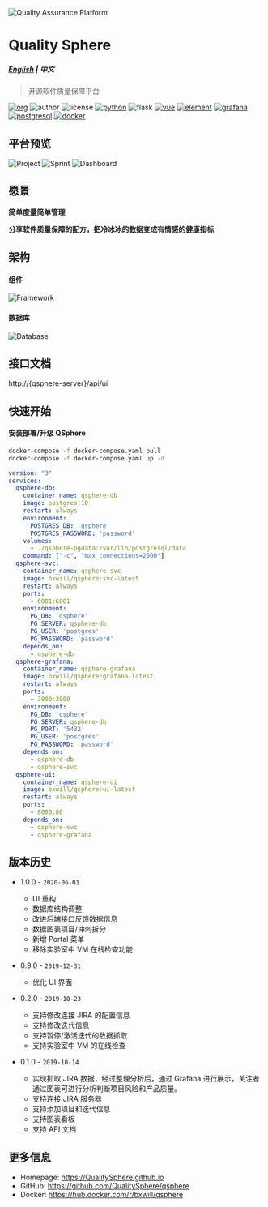 ![Quality Assurance Platform](https://raw.githubusercontent.com/QualitySphere/qsphere/master/docs/qap.png)

# Quality Sphere

##### [English](README.md) | 中文

> 开源软件质量保障平台

[![org](https://img.shields.io/static/v1?style=for-the-badge&label=org&message=Truth%20%26%20Insurance%20Office&color=597ed9)](http://bx.baoxian-sz.com)
![author](https://img.shields.io/static/v1?style=for-the-badge&label=author&message=v.stone@163.com&color=blue)
![license](https://img.shields.io/github/license/QualitySphere/qsphere?style=for-the-badge)
[![python](https://img.shields.io/static/v1?style=for-the-badge&logo=python&label=Python&message=3.7&color=3776AB)](https://www.python.org)
![flask](https://img.shields.io/static/v1?style=for-the-badge&logo=Flask&label=flask&message=1.1.1&color=000000)
[![vue](https://img.shields.io/static/v1?style=for-the-badge&logo=Vue.js&label=Vue.js&message=2.6.11&color=4FC08D)](https://vuejs.org)
[![element](https://img.shields.io/static/v1?style=for-the-badge&logo=css3&label=element&message=2.13.0&color=579EF8)](https://element.eleme.cn/#/en-US/component/icon)
[![grafana](https://img.shields.io/static/v1?style=for-the-badge&logo=Grafana&label=grafana&message=6.3.6&color=F46800)]()
[![postgresql](https://img.shields.io/static/v1?style=for-the-badge&logo=PostgresQL&label=postgresql&message=10&color=336791)]()
[![docker](https://img.shields.io/static/v1?style=for-the-badge&logo=docker&label=docker&message=bxwill/qsphere&color=2496ED)](https://hub.docker.com/r/bxwill/qsphere)

## 平台预览

![Project](https://raw.githubusercontent.com/QualitySphere/qsphere/master/docs/project.png)
![Sprint](https://raw.githubusercontent.com/QualitySphere/qsphere/master/docs/sprint.png)
![Dashboard](https://raw.githubusercontent.com/QualitySphere/qsphere/master/docs/dashboard.png)

## 愿景

**简单度量简单管理**

**分享软件质量保障的配方，把冷冰冰的数据变成有情感的健康指标**

## 架构

#### 组件

![Framework](https://raw.githubusercontent.com/QualitySphere/qsphere/master/docs/framework.png)

#### 数据库

![Database](https://raw.githubusercontent.com/QualitySphere/qsphere/master/docs/database.png)

## 接口文档

http://{qsphere-server}/api/ui

## 快速开始

#### 安装部署/升级 QSphere

```bash
docker-compose -f docker-compose.yaml pull
docker-compose -f docker-compose.yaml up -d
```

```yaml
version: "3"
services:
  qsphere-db:
    container_name: qsphere-db
    image: postgres:10
    restart: always
    environment:
      POSTGRES_DB: 'qsphere'
      POSTGRES_PASSWORD: 'password'
    volumes:
      - ./qsphere-pgdata:/var/lib/postgresql/data
    command: ["-c", "max_connections=2000"]
  qsphere-svc:
    container_name: qsphere-svc
    image: bxwill/qsphere:svc-latest
    restart: always
    ports:
      - 6001:6001
    environment:
      PG_DB: 'qsphere'
      PG_SERVER: qsphere-db
      PG_USER: 'postgres'
      PG_PASSWORD: 'password'
    depends_on:
      - qsphere-db
  qsphere-grafana:
    container_name: qsphere-grafana
    image: bxwill/qsphere:grafana-latest
    restart: always
    ports:
      - 3000:3000
    environment:
      PG_DB: 'qsphere'
      PG_SERVER: qsphere-db
      PG_PORT: '5432'
      PG_USER: 'postgres'
      PG_PASSWORD: 'password'
    depends_on:
      - qsphere-db
      - qsphere-svc
  qsphere-ui:
    container_name: qsphere-ui
    image: bxwill/qsphere:ui-latest
    restart: always
    ports:
      - 8080:80
    depends_on:
      - qsphere-svc
      - qsphere-grafana
```

## 版本历史

- 1.0.0 - `2020-06-01`
  - UI 重构
  - 数据库结构调整
  - 改进后端接口反馈数据信息
  - 数据图表项目/冲刺拆分
  - 新增 Portal 菜单
  - 移除实验室中 VM 在线检查功能

- 0.9.0 - `2019-12-31`
  - 优化 UI 界面

- 0.2.0 - `2019-10-23`
  - 支持修改连接 JIRA 的配置信息
  - 支持修改迭代信息
  - 支持暂停/激活迭代的数据抓取
  - 支持实验室中 VM 的在线检查

- 0.1.0 - `2019-10-14`
  - 实现抓取 JIRA 数据，经过整理分析后，通过 Grafana 进行展示，关注者通过图表可进行分析判断项目风险和产品质量。
  - 支持连接 JIRA 服务器
  - 支持添加项目和迭代信息
  - 支持图表看板
  - 支持 API 文档

## 更多信息 

- Homepage: https://QualitySphere.github.io
- GitHub: https://github.com/QualitySphere/qsphere
- Docker: https://hub.docker.com/r/bxwill/qsphere

